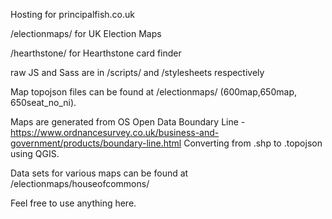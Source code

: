 Hosting for principalfish.co.uk

/electionmaps/ for UK Election Maps

/hearthstone/ for Hearthstone card finder

raw JS and Sass are in /scripts/ and /stylesheets respectively

Map topojson files can be found at /electionmaps/ (600map,650map, 650seat_no_ni).

Maps are generated from OS Open Data Boundary Line - https://www.ordnancesurvey.co.uk/business-and-government/products/boundary-line.html
Converting from .shp to .topojson using QGIS.

Data sets for various maps can be found at /electionmaps/houseofcommons/

Feel free to use anything here.
